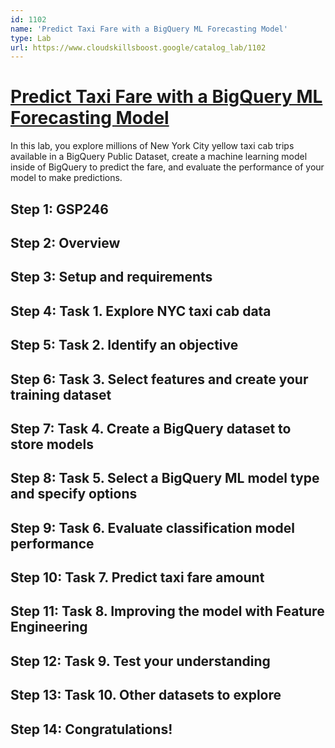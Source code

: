 ```yaml
---
id: 1102
name: 'Predict Taxi Fare with a BigQuery ML Forecasting Model'
type: Lab
url: https://www.cloudskillsboost.google/catalog_lab/1102
---
```


# [Predict Taxi Fare with a BigQuery ML Forecasting Model](https://www.cloudskillsboost.google/catalog_lab/1102)

In this lab, you explore millions of New York City yellow taxi cab trips available in a BigQuery Public Dataset, create a machine learning model inside of BigQuery to predict the fare, and evaluate the performance of your model to make predictions.

## Step 1: GSP246

## Step 2: Overview

## Step 3: Setup and requirements

## Step 4: Task 1. Explore NYC taxi cab data

## Step 5: Task 2. Identify an objective

## Step 6: Task 3. Select features and create your training dataset

## Step 7: Task 4. Create a BigQuery dataset to store models

## Step 8: Task 5. Select a BigQuery ML model type and specify options

## Step 9: Task 6. Evaluate classification model performance

## Step 10: Task 7. Predict taxi fare amount

## Step 11: Task 8. Improving the model with Feature Engineering

## Step 12: Task 9. Test your understanding

## Step 13: Task 10. Other datasets to explore

## Step 14: Congratulations!
